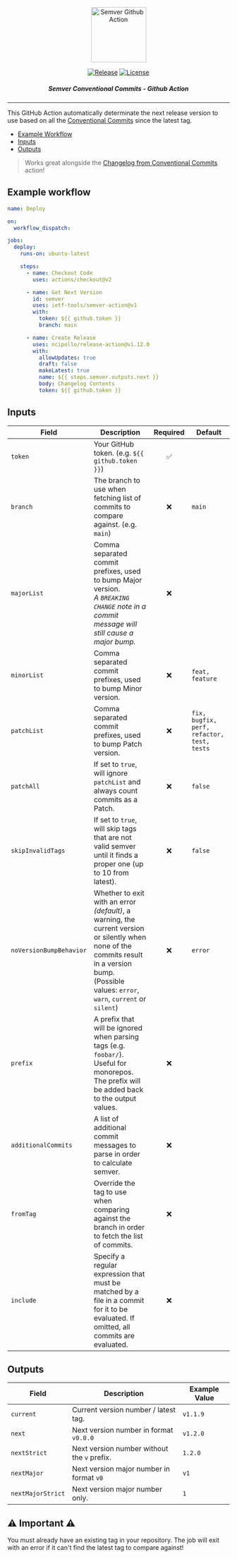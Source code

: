<div align="center">

<img src="https://raw.githubusercontent.com/ietf-tools/common/main/assets/logos/semver-action.svg" alt="Semver Github Action" height="125" />

[![Release](https://img.shields.io/github/release/ietf-tools/semver-action.svg?style=flat&maxAge=600)](https://github.com/ietf-tools/semver-action/releases)
[![License](https://img.shields.io/github/license/ietf-tools/semver-action)](https://github.com/ietf-tools/semver-action/blob/main/LICENSE)

##### Semver Conventional Commits - Github Action

</div>

---

This GitHub Action automatically determinate the next release version to use based on all the [Conventional Commits](https://www.conventionalcommits.org) since the latest tag.

- [Example Workflow](#example-workflow)
- [Inputs](#inputs)
- [Outputs](#outputs)

> Works great alongside the [Changelog from Conventional Commits](https://github.com/marketplace/actions/changelog-from-conventional-commits) action!

## Example workflow
``` yaml
name: Deploy

on:
  workflow_dispatch:

jobs:
  deploy:
    runs-on: ubuntu-latest

    steps:
      - name: Checkout Code
        uses: actions/checkout@v2

      - name: Get Next Version
        id: semver
        uses: ietf-tools/semver-action@v1
        with:
          token: ${{ github.token }}
          branch: main

      - name: Create Release
        uses: ncipollo/release-action@v1.12.0
        with:
          allowUpdates: true
          draft: false
          makeLatest: true
          name: ${{ steps.semver.outputs.next }}
          body: Changelog Contents
          token: ${{ github.token }}
```

## Inputs

| Field       | Description                                                                                                                                |      Required      | Default                                    |
|-------------|--------------------------------------------------------------------------------------------------------------------------------------------|:------------------:|--------------------------------------------|
| `token`     | Your GitHub token. (e.g. `${{ github.token }}`)                                                                                            | :white_check_mark: |                                            |
| `branch`    | The branch to use when fetching list of commits to compare against. (e.g. `main`)                                                          |         :x:        | `main`                                     |
| `majorList` | Comma separated commit prefixes, used to bump Major version. <br>*A `BREAKING CHANGE` note in a commit message will still cause a major bump.* |         :x:        |                                            |
| `minorList` | Comma separated commit prefixes, used to bump Minor version.                                                                               |         :x:        | `feat, feature`                            |
| `patchList` | Comma separated commit prefixes, used to bump Patch version.                                                                               |         :x:        | `fix, bugfix, perf, refactor, test, tests` |
| `patchAll`  | If set to `true`, will ignore `patchList` and always count commits as a Patch.                                                             |         :x:        | `false`                                    |
| `skipInvalidTags` | If set to `true`, will skip tags that are not valid semver until it finds a proper one (up to 10 from latest). |         :x:        | `false`                                    |
| `noVersionBumpBehavior` | Whether to exit with an error *(default)*, a warning, the current version or silently when none of the commits result in a version bump. (Possible values: `error`, `warn`, `current` or `silent`) |         :x:        | `error` |
| `prefix` | A prefix that will be ignored when parsing tags (e.g. `foobar/`). Useful for monorepos. The prefix will be added back to the output values. |         :x:        |  |
| `additionalCommits` | A list of additional commit messages to parse in order to calculate semver. | :x: | |
| `fromTag` | Override the tag to use when comparing against the branch in order to fetch the list of commits. | :x: | |
| `include` | Specify a regular expression that must be matched by a file in a commit for it to be evaluated. If omitted, all commits are evaluated. | :x: | |

## Outputs

| Field             | Description                                 | Example Value |
|-------------------|---------------------------------------------|---------------|
| `current`         | Current version number / latest tag.        | `v1.1.9`      |
| `next`            | Next version number in format `v0.0.0`      | `v1.2.0`      |
| `nextStrict`      | Next version number without the `v` prefix. | `1.2.0`       |
| `nextMajor`       | Next version major number in format `v0`    | `v1`          |
| `nextMajorStrict` | Next version major number only.             | `1`           |

## :warning: Important :warning:

You must already have an existing tag in your repository. The job will exit with an error if it can't find the latest tag to compare against!
